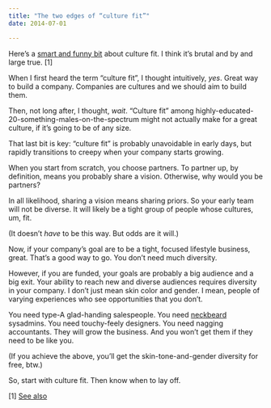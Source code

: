 ```yaml
---
title: "The two edges of “culture fit”"
date: 2014-07-01

---
```


Here’s a [smart and funny bit](http://qz.com/225782/the-next-thing-silicon-valley-needs-to-disrupt-big-time-its-own-culture/) about culture fit. I think it’s brutal and by and large true. [1]

When I first heard the term “culture fit”, I thought intuitively, _yes_. Great way to build a company. Companies are cultures and we should aim to build them.

Then, not long after, I thought, _wait_. “Culture fit” among highly-educated-20-something-males-on-the-spectrum might not actually make for a great culture, if it’s going to be of any size.

That last bit is key: “culture fit” is probably unavoidable in early days, but rapidly transitions to creepy when your company starts growing.

When you start from scratch, you choose partners. To partner up, by definition, means you probably share a vision. Otherwise, why would you be partners?

In all likelihood, sharing a vision means sharing priors. So your early team will not be diverse. It will likely be a tight group of people whose cultures, um, fit.

(It doesn’t _have_ to be this way. But odds are it will.)

Now, if your company’s goal are to be a tight, focused lifestyle business, great. That’s a good way to go. You don’t need much diversity.

However, if you are funded, your goals are probably a big audience and a big exit. Your ability to reach new and diverse audiences requires diversity in your company. I don’t just mean skin color and gender. I mean, people of varying experiences who see opportunities that you don’t.

You need type-A glad-handing salespeople. You need [neckbeard](http://medriscoll.com/post/9117396231/the-guild-of-silicon-valley) sysadmins. You need touchy-feely designers. You need nagging accountants. They will grow the business. And you won’t get them if they need to be like you.

(If you achieve the above, you’ll get the skin-tone-and-gender diversity for free, btw.)

So, start with culture fit. Then know when to lay off.

[1] [See also](http://www.amazon.com/Stuff-White-People-Like-Definitive/dp/0812979915)
